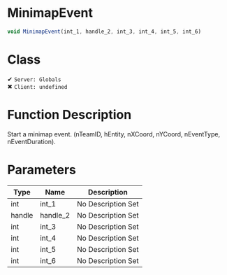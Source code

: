 # MinimapEvent
```js	
void MinimapEvent(int_1, handle_2, int_3, int_4, int_5, int_6)
```
# Class
✔ `Server: Globals`  
✖ `Client: undefined`  

# Function Description
Start a minimap event. (nTeamID, hEntity, nXCoord, nYCoord, nEventType, nEventDuration).
# Parameters
Type|Name|Description
--|--|--
int|int_1|No Description Set
handle|handle_2|No Description Set
int|int_3|No Description Set
int|int_4|No Description Set
int|int_5|No Description Set
int|int_6|No Description Set
